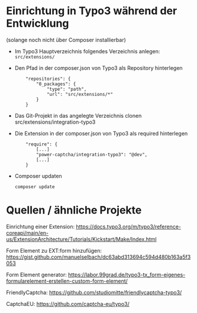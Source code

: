 # Einrichtung in Typo3 während der Entwicklung 
(solange noch nicht über Composer installierbar)

- Im Typo3 Hauptverzeichnis folgendes Verzeichnis anlegen:
`src/extensions/`

- Den Pfad in der composer.json von Typo3 als Repository hinterlegen
    ```
        "repositories": {
            "0_packages": {
                "type": "path",
                "url": "src/extensions/*"
            }
        }
    ```

- Das Git-Projekt in das angelegte Verzeichnis clonen
src/extensions/integration-typo3

- Die Extension in der composer.json von Typo3 als required hinterlegen
    ```
        "require": {
            [...]
            "power-captcha/integration-typo3": "@dev",
            [...]
        }
    ```
- Composer updaten
    ```
    composer update
    ```

# Quellen / ähnliche Projekte
Einrichtung einer Extension:
https://docs.typo3.org/m/typo3/reference-coreapi/main/en-us/ExtensionArchitecture/Tutorials/Kickstart/Make/Index.html

Form Element zu EXT:form hinzufügen:
https://gist.github.com/manuelselbach/dc63abd313694c594d480b163a5f3053

Form Element generator:
https://labor.99grad.de/typo3-tx_form-eigenes-formularelement-erstellen-custom-form-element/

FriendlyCaptcha:
https://github.com/studiomitte/friendlycaptcha-typo3/

CaptchaEU:
https://github.com/captcha-eu/typo3/
